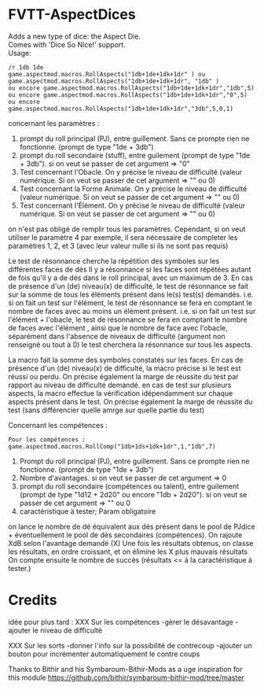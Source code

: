 # FVTT-AspectDices
Adds a new type of dice: the Aspect Die.  
Comes with 'Dice So Nice!' support.  
Usage: 
```
/r 1db 1de 
game.aspectmod.macros.RollAspects("1db+1de+1dk+1dr" ) ou game.aspectmod.macros.RollAspects("1db+1de+1dk+1dr", "1db" )
ou encore game.aspectmod.macros.RollAspects("1db+1de+1dk+1dr","1db",5)
ou encore game.aspectmod.macros.RollAspects("1db+1de+1dk+1dr","0",5)
ou encore game.aspectmod.macros.RollAspects("1db+1de+1dk+1dr","3db",5,0,1)
```

concernant les paramètres :
1) prompt du roll principal (PJ), entre guillement. Sans ce prompte rien ne fonctionne. (prompt de type "1de + 3db")
2) prompt du roll secondaire (stuff), entre guilement (prompt de type "1de + 3db"). si on veut se passer de cet argument => "0"
3) Test concernant l'Obacle. On y précise le niveau de difficulté (valeur numérique. Si on veut se passer de cet argument => "" ou 0)
4) Test concernant la Forme Animale. On y précise le niveau de difficulté (valeur numérique. Si on veut se passer de cet argument => "" ou 0)
5) Test concernant l'Élément. On y précise le niveau de difficulté (valeur numérique. Si on veut se passer de cet argument => "" ou 0)

on n'est pas obligé de remplir tous les paramètres. Cependant, si on veut utiliser le paramètre 4 par exemple, il sera nécessaire de completer les paramètres 1, 2, et 3 (avec leur valeur nulle si ils ne sont pas requis)

Le test de résonnance cherche la répétition des symboles sur les différentes faces de dés Il y a résonnance si les faces sont répétées autant de fois qu'il y a de dés dans le roll principal, avec un maximum de 3. 
En cas de présence d'un (de) niveau(x) de difficulté, le test de résonnance se fait sur la somme de tous les éléments présent dans le(s) test(s) demandés.
i.e. si on fait un test sur l'élément, le test de résonnance se fera en comptant le nombre de faces avec au moins un élément présent.
i.e. si on fait un test sur l'élément + l'obacle, le test de résonnance se fera en comptant le nombre de faces avec l'élément , ainsi que le nombre de face avec l'obacle, séparément
dans l'absence de niveaux de difficulté (argument non renseigné ou tout à 0) le test cherchera la résonnance sur tous les aspects.

La macro fait la somme des symboles constatés sur les faces.
En cas de présence d'un (de) niveau(x) de difficulté, la macro précise si le test est réussi ou perdu. On précise également la marge de réussite du test par rapport au niveau de difficulté demandé.
en cas de test sur plusieurs aspects, la macro effectue la vérification idépendamment sur chaque aspects présent dans le test. On précise également la marge de réussite du test (sans différencier quelle amrge sur quelle partie du test)


Concernant les compétences :

```
Pour les compétences :
game.aspectmod.macros.RollComp("1db+1ds+1dk+1dr",1,"1db",7)
```

1) Prompt du roll principal (PJ), entre guillement. Sans ce prompte rien ne fonctionne. (prompt de type "1de + 3db")
2) Nombre d'avantages. si on veut se passer de cet argument =>  0
3) prompt du roll secondaire (compétences ou talent), entre guilement (prompt de type "1d12 + 2d20" ou encore "1db + 2d20"). si on veut se passer de cet argument => "" ou 0
4) caractéristique à tester; Param obligatoire

on lance le nombre de dé équivalent aux dés présent dans le pool de PJdice + éventuellement le pool de dés secondaires (compétences). On rajoute XdB selon l'avantage demandé (X)
Une fois les résultats obtenus, on classe les résultats, en ordre croissant, et on élimine les X plus mauvais résultats
On compte ensuite le nombre de succès (résultats <= à la caractéristique à tester.)
# Credits

idée pour plus tard : 
XXX Sur les compétences
-gèrer le désavantage
-ajouter le niveau de difficulté

XXX Sur les sorts
-donner l'info sur la possibilité de contrecoup
-ajouter un bouton pour incrémenter automatiquement le contre coups

Thanks to Bithir and his Symbaroum-Bithir-Mods as a uge inspiration for this module 
https://github.com/bithir/symbaroum-bithir-mod/tree/master
